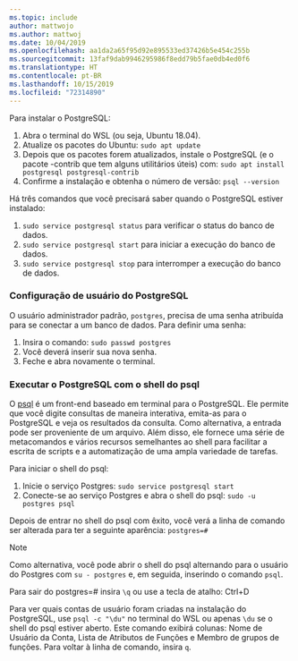 ```yaml
---
ms.topic: include
author: mattwojo
ms.author: mattwoj
ms.date: 10/04/2019
ms.openlocfilehash: aa1da2a65f95d92e895533ed37426b5e454c255b
ms.sourcegitcommit: 13faf9dab9946295986f8edd79b5fae0db4ed0f6
ms.translationtype: HT
ms.contentlocale: pt-BR
ms.lasthandoff: 10/15/2019
ms.locfileid: "72314890"
---
```

Para instalar o PostgreSQL:

1. Abra o terminal do WSL (ou seja, Ubuntu 18.04).
2. Atualize os pacotes do Ubuntu: `sudo apt update`
3. Depois que os pacotes forem atualizados, instale o PostgreSQL (e o pacote -contrib que tem alguns utilitários úteis) com: `sudo apt install postgresql postgresql-contrib`
4. Confirme a instalação e obtenha o número de versão: `psql --version`

Há três comandos que você precisará saber quando o PostgreSQL estiver instalado:

1. `sudo service postgresql status` para verificar o status do banco de dados.
2. `sudo service postgresql start` para iniciar a execução do banco de dados.
3. `sudo service postgresql stop` para interromper a execução do banco de dados.

### <a name="postgresql-user-setup"></a>Configuração de usuário do PostgreSQL

O usuário administrador padrão, `postgres`, precisa de uma senha atribuída para se conectar a um banco de dados. Para definir uma senha:

1. Insira o comando: `sudo passwd postgres`
2. Você deverá inserir sua nova senha.
3. Feche e abra novamente o terminal.

### <a name="run-postgresql-with-psql-shell"></a>Executar o PostgreSQL com o shell do psql

O [psql](https://www.postgresql.org/docs/10/app-psql.html) é um front-end baseado em terminal para o PostgreSQL. Ele permite que você digite consultas de maneira interativa, emita-as para o PostgreSQL e veja os resultados da consulta. Como alternativa, a entrada pode ser proveniente de um arquivo. Além disso, ele fornece uma série de metacomandos e vários recursos semelhantes ao shell para facilitar a escrita de scripts e a automatização de uma ampla variedade de tarefas.

Para iniciar o shell do psql:

1. Inicie o serviço Postgres: `sudo service postgresql start`
2. Conecte-se ao serviço Postgres e abra o shell do psql: `sudo -u postgres psql`

Depois de entrar no shell do psql com êxito, você verá a linha de comando ser alterada para ter a seguinte aparência: `postgres=#`

> [!NOTE]
> Como alternativa, você pode abrir o shell do psql alternando para o usuário do Postgres com `su - postgres` e, em seguida, inserindo o comando `psql`.

Para sair do postgres=# insira `\q` ou use a tecla de atalho: Ctrl+D

Para ver quais contas de usuário foram criadas na instalação do PostgreSQL, use `psql -c "\du"` no terminal do WSL ou apenas `\du` se o shell do psql estiver aberto. Este comando exibirá colunas: Nome de Usuário da Conta, Lista de Atributos de Funções e Membro de grupos de funções. Para voltar à linha de comando, insira `q`.
